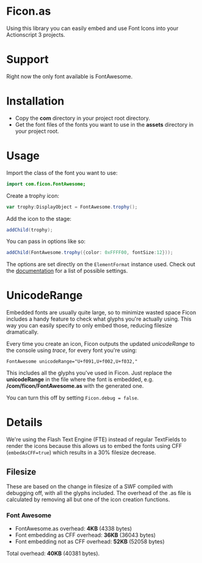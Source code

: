 Ficon.as
========

Using this library you can easily embed and use Font Icons into your Actionscript 3 projects.

Support
=======

Right now the only font available is FontAwesome.

Installation
============

- Copy the **com** directory in your project root directory.
- Get the font files of the fonts you want to use in the  **assets** directory in your project root.

Usage
=====

Import the class of the font you want to use:

```actionscript
import com.ficon.FontAwesome;
```

Create a trophy icon:

```actionscript
var trophy:DisplayObject = FontAwesome.trophy();
```

Add the icon to the stage:

```actionscript
addChild(trophy);
```

You can pass in options like so:

```actionscript
addChild(FontAwesome.trophy({color: 0xFFFF00, fontSize:12}));
```

The options are set directly on the ```ElementFormat``` instance used. Check out the [documentation](http://help.adobe.com/en_US/FlashPlatform/reference/actionscript/3/flash/text/engine/ElementFormat.html) for a list of possible settings.

UnicodeRange
============

Embedded fonts are usually quite large, so to minimize wasted space Ficon includes a handy feature to check what glyphs you're actually using. This way you can easily specify to only embed those, reducing filesize dramatically.

Every time you create an icon, Ficon outputs the updated *unicodeRange* to the console using *trace*, for every font you're using:

```
FontAwesome unicodeRange="U+f091,U+f002,U+f032,"
```

This includes all the glyphs you've used in Ficon. Just replace the **unicodeRange** in the file where the font is embedded, e.g. **/com/ficon/FontAwesome.as** with the generated one.

You can turn this off by setting ```Ficon.debug = false```.

Details
=======

We're using the Flash Text Engine (FTE) instead of regular TextFields to render the icons because this allows us to embed the fonts using CFF (```embedAsCFF=true```) which results in a 30% filesize decrease.

Filesize
--------

These are based on the change in filesize of a SWF compiled with debugging off, with all the glyphs included. The overhead of the .as file is calculated by removing all but one of the icon creation functions.

### Font Awesome
 - FontAwesome.as overhead: **4KB** (4338 bytes)
 - Font embedding as CFF overhead: **36KB** (36043 bytes)
 - Font embedding not as CFF overhead: **52KB** (52058 bytes)

Total overhead: **40KB** (40381 bytes).
